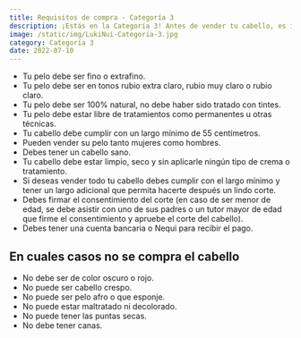 ```yaml
---
title: Requisitos de compra - Categoría 3
description: ¡Estás en la Categoría 3! Antes de vender tu cabello, es importante que conozcas los requisitos que debes cumplir. Revisa cuidadosamente la información que te proporcionamos en esta sección para asegurarte de que tu cabello cumple con todos los criterios establecidos para esta categoría. ¡Estamos aquí para ayudarte en todo lo que necesitas!
image: /static/img/LukiNui-Categoria-3.jpg
category: Categoría 3
date: 2022-07-10
---
```


- Tu pelo debe ser fino o extrafino.
- Tu pelo debe ser en tonos rubio extra claro, rubio muy claro o rubio claro.
- Tu pelo debe ser 100% natural, no debe haber sido tratado con tintes.
- Tu pelo debe estar libre de tratamientos como permanentes u otras técnicas.
- Tu cabello debe cumplir con un largo mínimo de 55 centímetros.
- Pueden vender su pelo tanto mujeres como hombres.
- Debes tener un cabello sano.
- Tu cabello debe estar limpio, seco y sin aplicarle ningún tipo de crema o tratamiento.
- Si deseas vender todo tu cabello debes cumplir con el largo mínimo y tener un largo adicional que permita hacerte después un lindo corte.
- Debes firmar el consentimiento del corte (en caso de ser menor de edad, se debe asistir con uno de sus padres o un tutor mayor de edad que firme el consentimiento y apruebe el corte del cabello).
- Debes tener una cuenta bancaria o Nequi para recibir el pago.

## En cuales casos no se compra el cabello
- No debe ser de color oscuro o rojo.
- No puede ser cabello crespo.
- No puede ser pelo afro o que esponje.
- No puede estar maltratado ni decolorado.
- No puede tener las puntas secas.
- No debe tener canas.
